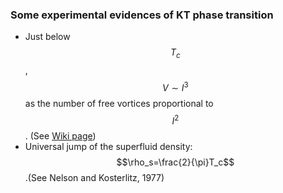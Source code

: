 ### Some experimental evidences of KT phase transition

+ Just below $$T_c$$, $$V\sim I^3$$ as the number of free vortices proportional to $$I^2$$. (See [Wiki page](https://en.wikipedia.org/wiki/Kosterlitz-Thouless_transition))
+ Universal jump of the superfluid density: $$\rho_s=\frac{2}{\pi}T_c$$ .(See Nelson and Kosterlitz, 1977)